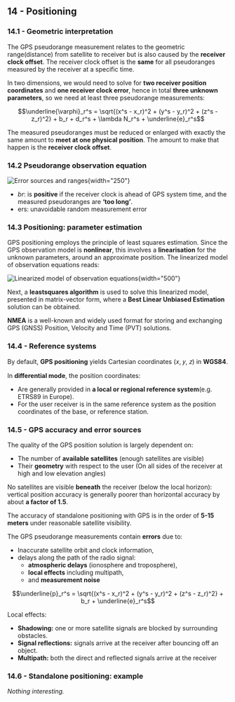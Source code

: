 ## 14 - Positioning

### 14.1 - Geometric interpretation

The GPS pseudorange measurement relates to the geometric range(distance) from satellite to receiver but is also caused by the **receiver clock offset**. The receiver clock offset is the **same** for all pseudoranges measured by the receiver at a specific time.

In two dimensions, we would need to solve for **two receiver position coordinates** and **one receiver clock error**, hence in total **three unknown parameters**, so we need at least three pseudorange measurements:

$$\underline{\varphi}_r^s = \sqrt{(x^s - x_r)^2 + (y^s - y_r)^2 + (z^s - z_r)^2} + b_r + d_r^s + \lambda N_r^s + \underline{e}_r^s$$

The measured pseudoranges must be reduced or enlarged with exactly the same amount to **meet at one physical position**. The amount to make that happen is the **receiver clock offset**.

### 14.2 Pseudorange observation equation

![Error sources and ranges](../../../images/tiberius/image5.png){width="250"}

* $br$: is **positive** if the receiver clock is ahead of GPS system time, and the measured pseudoranges are **‘too long’**.
* ers: unavoidable random measurement error

### 14.3 Positioning: parameter estimation

GPS positioning employs the principle of least squares estimation. Since the GPS observation model is **nonlinear**, this involves a **linearisation** for the unknown parameters, around an approximate position. The linearized model of observation equations reads:

![Linearized model of observation equations](../../../images//tiberius/image6.png){width="500"}

Next, a **leastsquares algorithm** is used to solve this linearized model, presented in matrix-vector form, where a **Best Linear Unbiased Estimation** solution can be obtained.

**NMEA** is a well-known and widely used format for storing and exchanging GPS (GNSS) Position, Velocity and Time (PVT) solutions.

### 14.4 - Reference systems

By default, **GPS positioning** yields Cartesian coordinates (𝑥, 𝑦, 𝑧) in **WGS84**.

In **differential mode**, the position coordinates:

* Are generally provided in **a local or regional reference system**(e.g. ETRS89 in Europe).
* For the user receiver is in the same reference system as the position coordinates of the base, or reference station.

### 14.5 - GPS accuracy and error sources

The quality of the GPS position solution is largely dependent on:

* The number of **available satellites** (enough satellites are visible)
* Their **geometry** with respect to the user (On all sides of the receiver at high and low elevation angles)

No satellites are visible **beneath** the receiver (below the local horizon): vertical position accuracy is generally poorer than horizontal accuracy by about **a factor of 1.5**.

The accuracy of standalone positioning with GPS is in the order of **5-15 meters** under reasonable satellite visibility.

The GPS pseudorange measurements contain **errors** due to:

* Inaccurate satellite orbit and clock information,
* delays along the path of the radio signal:
  * **atmospheric delays** (ionosphere and troposphere),
  * **local effects** including multipath,
  * and **measurement noise**

$$\underline{p}_r^s = \sqrt{(x^s - x_r)^2 + (y^s - y_r)^2 + (z^s - z_r)^2} + b_r + \underline{e}_r^s$$

Local effects:

* **Shadowing:** one or more satellite signals are blocked by surrounding obstacles.
* **Signal reflections:** signals arrive at the receiver after bouncing off an object.
* **Multipath:**  both the direct and reflected signals arrive at the receiver

### 14.6 - Standalone positioning: example

*Nothing interesting.*

